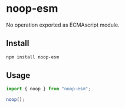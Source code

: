 # noop-esm

No operation exported as ECMAscript module.

## Install

```sh
npm install noop-esm
```

## Usage

```typescript
import { noop } from "noop-esm";

noop();
```
